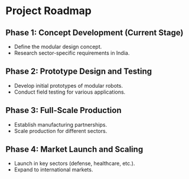 # Project Roadmap

## Phase 1: Concept Development (Current Stage)
- Define the modular design concept.
- Research sector-specific requirements in India.

## Phase 2: Prototype Design and Testing
- Develop initial prototypes of modular robots.
- Conduct field testing for various applications.

## Phase 3: Full-Scale Production
- Establish manufacturing partnerships.
- Scale production for different sectors.

## Phase 4: Market Launch and Scaling
- Launch in key sectors (defense, healthcare, etc.).
- Expand to international markets.